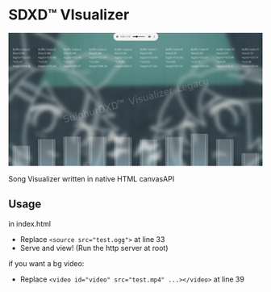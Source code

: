 # SDXD™ VIsualizer
![screen shot](Screenshot.jpg)

Song Visualizer written in native HTML canvasAPI

## Usage
in index.html
- Replace `<source src="test.ogg">` at line 33
- Serve and view! (Run the http server at root)

if you want a bg video:
- Replace `<video id="video" src="test.mp4" ...></video>` at line 39
